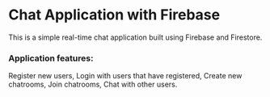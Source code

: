 <h1>Chat Application with Firebase</h1>
<p>This is a simple real-time chat application built using Firebase and Firestore.</p>
<h3>Application features:</h3>
<p>Register new users, Login with users that have registered, Create new chatrooms, Join chatrooms, Chat with other users.</p>
